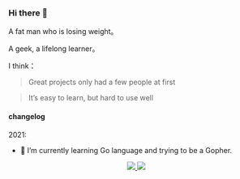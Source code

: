 ### Hi there 👋

A fat man who is losing weight。

A geek, a lifelong learner。


I think：

> Great projects only had a few people at first

> It’s easy to learn, but hard to use well

#### changelog

2021:

- 🌱 I’m currently learning Go language and trying to be a Gopher.
 
<p align="center">
  <a href="https://github.com/wsafight">
    <img src="https://github-readme-stats.vercel.app/api?username=wsafight&show_icons=true" />
  </a>
  <a href="https://github.com/wsafight">
    <img src="https://github-readme-stats.vercel.app/api/top-langs/?username=wsafight&layout=compact&langs_count=9&hide=Component+Pascal" />
  </a>
 </p>
<!--
**wsafight/wsafight** is a ✨ _special_ ✨ repository because its `README.md` (this file) appears on your GitHub profile.



Here are some ideas to get you started:

2021:



- 🔭 I’m currently working on ...
-  ...
- 👯 I’m looking to collaborate on ...
- 🤔 I’m looking for help with ...
- 💬 Ask me about ...
- 📫 How to reach me: ...
- 😄 Pronouns: ...
- ⚡ Fun fact: ...
-->
